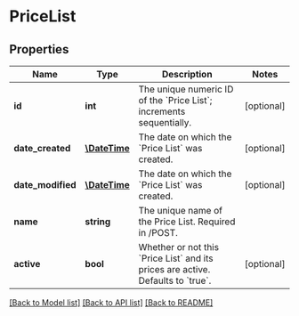 # PriceList

## Properties
Name | Type | Description | Notes
------------ | ------------- | ------------- | -------------
**id** | **int** | The unique numeric ID of the &#x60;Price List&#x60;; increments sequentially. | [optional] 
**date_created** | [**\DateTime**](\DateTime.md) | The date on which the &#x60;Price List&#x60; was created. | [optional] 
**date_modified** | [**\DateTime**](\DateTime.md) | The date on which the &#x60;Price List&#x60; was created. | [optional] 
**name** | **string** | The unique name of the Price List. Required in /POST. | 
**active** | **bool** | Whether or not this &#x60;Price List&#x60; and its prices are active.  Defaults to &#x60;true&#x60;. | [optional] 

[[Back to Model list]](../../README.md#documentation-for-models) [[Back to API list]](../../README.md#documentation-for-api-endpoints) [[Back to README]](../../README.md)

